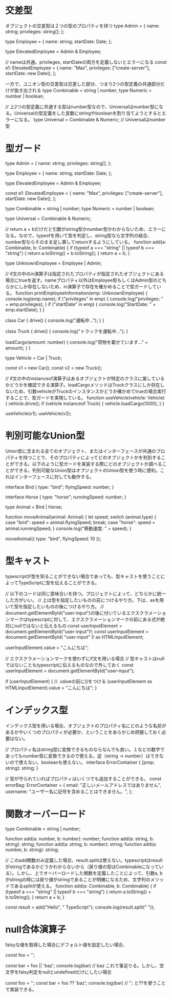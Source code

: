 # 交差型
オブジェクトの交差型は２つの型のプロパティを持つ
type Admin = {
  name: string;
  privileges: string[];
};

type Employee = {
  name: string;
  startDate: Date;
};

type ElevatedEmployee = Admin & Employee;

// nameは共通。privileges, startDateの両方を定義しないとエラーになる
const e1: ElevatedEmployee = {
  name: "Max",
  privileges: ["create-server"],
  startDate: new Date(),
};

一方で、ユニオン型の交差型は交差した部分、つまり2つの型定義の共通部分だけが抜き出される
type Combinable = string | number;
type Numeric = number | boolean;

// 上2つの型定義に共通する型はnumber型なので、Universalはnumber型になる。Universalの型定義をした変数にstringやbooleanを割り当てようとするとエラーになる。
type Universal = Combinable & Numeric; // Universalはnumber型



# 型ガード
type Admin = {
  name: string;
  privileges: string[];
};

type Employee = {
  name: string;
  startDate: Date;
};

type ElevatedEmployee = Admin & Employee;

const e1: ElevatedEmployee = {
  name: "Max",
  privileges: ["create-server"],
  startDate: new Date(),
};

type Combinable = string | number;
type Numeric = number | boolean;

type Universal = Combinable & Numeric;

// return a + bだけだと引数がstring型かnumber型かわからないため、エラーになる。なので、typeofを用いて型を判定し、string型なら文字列の結合、number型ならそのまま足し算してreturnするようにしている。
function add(a: Combinable, b: Combinable) {
  if (typeof a === "string" || typeof b === "string") {
    return a.toString() + b.toString();
  }
  return a + b;
}

type UnknownEmployee = Employee | Admin;

// if文の中のin演算子は指定されたプロパティが指定されたオブジェクトにある場合にtrueを返す。nameプロパティ以外はEmployee型もしくはAdmin型のどちらかにしか存在しないため、in演算子で存在を確かめることで型ガードしている。
function printEmployeeInformation(emp: UnknownEmployee) {
  console.log(emp.name);
  if ("privileges" in emp) {
    console.log("privileges: " + emp.privileges);
  }
  if ("startDate" in emp) {
    console.log("StartDate: " + emp.startDate);
  }
}

class Car {
  drive() {
    console.log("運転中...");
  }
}

class Truck {
  drive() {
    console.log("トラックを運転中...");
  }

  loadCargo(amount: number) {
    console.log("荷物を載せています..." + amount);
  }
}

type Vehicle = Car | Truck;

const v1 = new Car();
const v2 = new Truck();

// if文の中のinstanceof演算子はあるオブジェクトが特定のクラスに属しているかどうかを確認できる演算子。loadCargoメソッドはTruckクラスにしか存在しないため、引数vehicleがTruckのインスタンスかどうか確かめてtrueの場合実行することで、型ガードを実現している。
function useVehicle(vehicle: Vehicle) {
  vehicle.drive();
  if (vehicle instanceof Truck) {
    vehicle.loadCargo(1000);
  }
}

useVehicle(v1);
useVehicle(v2);



# 判別可能なUnion型
Union型に含まれる全てのオブジェクト、またはインターフェースが共通のプロパティを持つことで、そのプロパティによってどのオブジェクトかを判別することができる。以下のように型ガードを実装する際にどのオブジェクトか調べることができる。判別可能なUnion型はオブジェクトのUnion型を使う時に便利。これはインターフェースに対しても動作する。

interface Bird {
  type: "bird";
  flyingSpeed: number;
}

interface Horse {
  type: "horse";
  runningSpeed: number;
}

type Animal = Bird | Horse;

function moveAnimal(animal: Animal) {
  let speed;
  switch (animal.type) {
    case "bird":
      speed = animal.flyingSpeed;
      break;
    case "horse":
      speed = animal.runningSpeed;
  }
  console.log("移動速度: " + speed);
}

moveAnimal({ type: "bird", flyingSpeed: 10 });



# 型キャスト
typescriptが型を知ることができない場合であっても、型キャストを使うことによってTypeScriptに型を伝えることができる。

// 以下のコードは同じ意味合いを持つ。プロジェクトによって、どちらかに統一した方がいい。
// 上は型を指定したいものの前につけるやり方。下は、asを用いて型を指定したいものの後につけるやり方。
// document.getElementById("user-input")の後に付いているエクスクラメーションマークはtypescriptに対して、エクスクラメーションマークの前にある式が絶対にnullではないと伝えるもの
const userInputElement = <HTMLInputElement>document.getElementById("user-input")!;
const userInputElement = document.getElementById(
  "user-input"
)! as HTMLInputElement;

userInputElement.value = "こんにちは";

// エクスクラメーションマークを使わずにif文を用いる場合
// 型キャストはnullではないこともtypescriptに伝えるものなので外しておく
const userInputElement = document.getElementById("user-input");

if (userInputElement) {
  // .valueの前に()をつける
  (userInputElement as HTMLInputElement).value = "こんにちは";
}



# インデックス型
インデックス型を用いる場合、オブジェクトのプロパティ名にどのような名前があるかやいくつのプロパティが必要か、ということをあらかじめ把握しておく必要はない。

// プロパティ名はstring型に変換できるものならなんでも良い。１などの数字であってもnumber型に変換できるので使える。逆（string -> number）はできないので使えない。booleanも使えない。
interface ErrorContainer {
  [prop: string]: string;
}

// 型が守られていればプロパティはいくつでも追加することができる。
const errorBag: ErrorContainer = {
  email: "正しいメールアドレスではありません",
  username: "ユーザー名に記号を含めることはできません。",
};

# 関数オーバーロード
type Combinable = string | number;

function add(a: number, b: number): number;
function add(a: string, b: string): string;
function add(a: string, b: number): string;
function add(a: number, b: string): string;

// このadd関数のみ定義した場合、result.splitは使えない。typescriptはresultがstringであるかどうかわからないから（戻り値の型はCombinableになっている）。しかし、上でオーバーロードした関数を定義したことによって、引数a, bがstringの時には戻り値がstringであることが明確になるため、文字列のメソッドであるsplitが使える。
function add(a: Combinable, b: Combinable) {
  if (typeof a === "string" || typeof b === "string") {
    return a.toString() + b.toString();
  }
  return a + b;
}

const result = add("Hello", " TypeScript");
console.log(result.split(" "));



# null合体演算子
falsyな値を取得した場合にデフォルト値を設定したい場合、

const foo = '';

const bar = foo || 'baz';
console.log(bar) // baz
これで事足りる。しかし、空文字をfalsy判定をnullとundefinedだけにしたい場合

const foo = '';
const bar = foo ?? 'baz';
console.log(bar) // '';
と??を使うことで実装できる。
